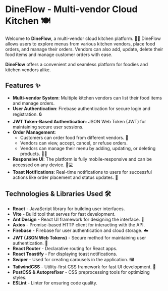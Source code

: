 # DineFlow - Multi-vendor Cloud Kitchen 🍽️

Welcome to **DineFlow**, a multi-vendor cloud kitchen platform. 🍔🍕 DineFlow allows users to explore menus from various kitchen vendors, place food orders, and manage their orders. Vendors can also add, update, delete their food items and manage customer orders with ease.

**DineFlow** offers a convenient and seamless platform for foodies and kitchen vendors alike.

## Features ✨

- **Multi-vendor System**: Multiple kitchen vendors can list their food items and manage orders.
- **User Authentication**: Firebase authentication for secure login and registration. 🔒
- **JWT Token-Based Authentication**: JSON Web Token (JWT) for maintaining secure user sessions.
- **Order Management**:
  - Customers can order food from different vendors. 🍲
  - Vendors can view, accept, cancel, or refuse orders.
  - Vendors can manage their menu by adding, updating, or deleting products. 🍔🍕
- **Responsive UI**: The platform is fully mobile-responsive and can be accessed on any device. 📱💻
- **Toast Notifications**: Real-time notifications to users for successful actions like order placement and status updates. 📢

## Technologies & Libraries Used 🛠️

- **React** - JavaScript library for building user interfaces.
- **Vite** - Build tool that serves for fast development.
- **Ant Design** - React UI framework for designing the interface. 🎨
- **Axios** - Promise-based HTTP client for interacting with the API.
- **Firebase** - Firebase for user authentication and cloud storage. ☁️
- **JWT (JSON Web Tokens)** - Secure method for maintaining user authentication. 🔑
- **React Router** - Declarative routing for React apps.
- **React Toastify** - For displaying toast notifications.
- **Swiper** - Used for creating carousels in the application. 🖼️
- **TailwindCSS** - Utility-first CSS framework for fast UI development. 🌈
- **PostCSS & Autoprefixer** - CSS preprocessing tools for optimizing styles.
- **ESLint** - Linter for ensuring code quality.
